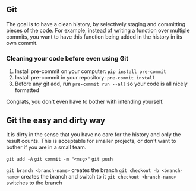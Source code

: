## Git
The goal is to have a clean history, by selectively staging and committing pieces of the code.
For example, instead of writing a function over multiple commits, you want to have this function being added in the history in its own commit.

### Cleaning your code before even using Git
1. Install pre-commit on your computer: ``pip install pre-commit``
2. Install pre-commit in your repository: ``pre-commit install``
3. Before any git add, run ``pre-commit run --all`` so your code is all nicely formatted

Congrats, you don't even have to bother with intending yourself.

## Git the easy and dirty way
It is dirty in the sense that you have no care for the history and only the result counts.
This is acceptable for smaller projects, or don't want to bother if you are in a small team.

``git add -A``
``git commit -m "<msg>"``
``git push``

``git branch <branch-name>`` creates the branch
``git checkout -b <branch-name>`` creates the branch and switch to it
``git checkout <branch-name>`` switches to the branch